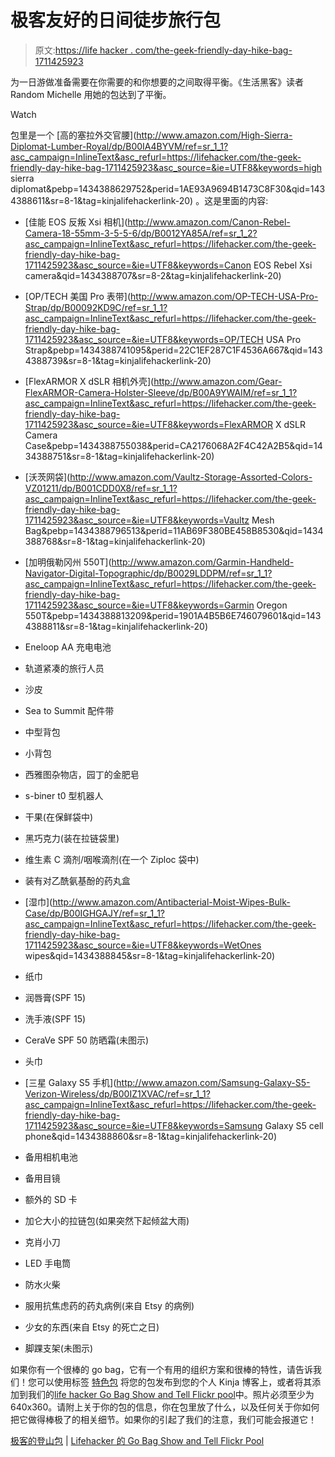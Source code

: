 # 极客友好的日间徒步旅行包

> 原文:[https://life hacker . com/the-geek-friendly-day-hike-bag-1711425923](https://lifehacker.com/the-geek-friendly-day-hike-bag-1711425923)

为一日游做准备需要在你需要的和你想要的之间取得平衡。《生活黑客》读者 Random Michelle 用她的包达到了平衡。

Watch

包里是一个 [高的塞拉外交官腰](http://www.amazon.com/High-Sierra-Diplomat-Lumber-Royal/dp/B00IA4BYVM/ref=sr_1_1?asc_campaign=InlineText&asc_refurl=https://lifehacker.com/the-geek-friendly-day-hike-bag-1711425923&asc_source=&ie=UTF8&keywords=high sierra diplomat&pebp=1434388629752&perid=1AE93A9694B1473C8F30&qid=1434388611&sr=8-1&tag=kinjalifehackerlink-20) 。这是里面的内容:

*   [佳能 EOS 反叛 Xsi 相机](http://www.amazon.com/Canon-Rebel-Camera-18-55mm-3-5-5-6/dp/B0012YA85A/ref=sr_1_2?asc_campaign=InlineText&asc_refurl=https://lifehacker.com/the-geek-friendly-day-hike-bag-1711425923&asc_source=&ie=UTF8&keywords=Canon EOS Rebel Xsi camera&qid=1434388707&sr=8-2&tag=kinjalifehackerlink-20)

*   [OP/TECH 美国 Pro 表带](http://www.amazon.com/OP-TECH-USA-Pro-Strap/dp/B00092KD9C/ref=sr_1_1?asc_campaign=InlineText&asc_refurl=https://lifehacker.com/the-geek-friendly-day-hike-bag-1711425923&asc_source=&ie=UTF8&keywords=OP/TECH USA Pro Strap&pebp=1434388741095&perid=22C1EF287C1F4536A667&qid=1434388739&sr=8-1&tag=kinjalifehackerlink-20)

*   [FlexARMOR X dSLR 相机外壳](http://www.amazon.com/Gear-FlexARMOR-Camera-Holster-Sleeve/dp/B00A9YWAIM/ref=sr_1_1?asc_campaign=InlineText&asc_refurl=https://lifehacker.com/the-geek-friendly-day-hike-bag-1711425923&asc_source=&ie=UTF8&keywords=FlexARMOR X dSLR Camera Case&pebp=1434388755038&perid=CA2176068A2F4C42A2B5&qid=1434388751&sr=8-1&tag=kinjalifehackerlink-20)

*   [沃茨网袋](http://www.amazon.com/Vaultz-Storage-Assorted-Colors-VZ01211/dp/B001CDD0X8/ref=sr_1_1?asc_campaign=InlineText&asc_refurl=https://lifehacker.com/the-geek-friendly-day-hike-bag-1711425923&asc_source=&ie=UTF8&keywords=Vaultz Mesh Bag&pebp=1434388796513&perid=11AB69F380BE458B8530&qid=1434388768&sr=8-1&tag=kinjalifehackerlink-20)

*   [加明俄勒冈州 550T](http://www.amazon.com/Garmin-Handheld-Navigator-Digital-Topographic/dp/B0029LDDPM/ref=sr_1_1?asc_campaign=InlineText&asc_refurl=https://lifehacker.com/the-geek-friendly-day-hike-bag-1711425923&asc_source=&ie=UTF8&keywords=Garmin Oregon 550T&pebp=1434388813209&perid=1901A4B5B6E746079601&qid=1434388811&sr=8-1&tag=kinjalifehackerlink-20)

*   Eneloop AA 充电电池

*   轨道紧凑的旅行人员

*   沙皮

*   Sea to Summit 配件带

*   中型背包

*   小背包

*   西雅图杂物店，园丁的金肥皂

*   s-biner t0 型机器人
*   干果(在保鲜袋中)

*   黑巧克力(装在拉链袋里)

*   维生素 C 滴剂/咽喉滴剂(在一个 Ziploc 袋中)

*   装有对乙酰氨基酚的药丸盒

*   [湿巾](http://www.amazon.com/Antibacterial-Moist-Wipes-Bulk-Case/dp/B00IGHGAJY/ref=sr_1_1?asc_campaign=InlineText&asc_refurl=https://lifehacker.com/the-geek-friendly-day-hike-bag-1711425923&asc_source=&ie=UTF8&keywords=WetOnes wipes&qid=1434388845&sr=8-1&tag=kinjalifehackerlink-20)

*   纸巾

*   润唇膏(SPF 15)

*   洗手液(SPF 15)

*   CeraVe SPF 50 防晒霜(未图示)

*   头巾

*   [三星 Galaxy S5 手机](http://www.amazon.com/Samsung-Galaxy-S5-Verizon-Wireless/dp/B00IZ1XVAC/ref=sr_1_1?asc_campaign=InlineText&asc_refurl=https://lifehacker.com/the-geek-friendly-day-hike-bag-1711425923&asc_source=&ie=UTF8&keywords=Samsung Galaxy S5 cell phone&qid=1434388860&sr=8-1&tag=kinjalifehackerlink-20)

*   备用相机电池

*   备用目镜

*   额外的 SD 卡

*   加仑大小的拉链包(如果突然下起倾盆大雨)

*   克肖小刀

*   LED 手电筒

*   防水火柴

*   服用抗焦虑药的药丸病例(来自 Etsy 的病例)

*   少女的东西(来自 Etsy 的死亡之日)
*   脚踝支架(未图示)

如果你有一个很棒的 go bag，它有一个有用的组织方案和很棒的特性，请告诉我们！您可以使用标签 [特色包](http://kinja.com/tag/featured-bag) 将您的包发布到您的个人 Kinja 博客上，或者将其添加到我们的[life hacker Go Bag Show and Tell Flickr pool](http://www.flickr.com/groups/2301352@N21)中。照片必须至少为 640x360。请附上关于你的包的信息，你在包里放了什么，以及任何关于你如何把它做得棒极了的相关细节。如果你的引起了我们的注意，我们可能会报道它！

[极客的登山包](https://www.flickr.com/photos/random_michelle/16706058163/in/pool-2301352@N21/) | [Lifehacker 的 Go Bag Show and Tell Flickr Pool](http://www.flickr.com/groups/2301352@N21)